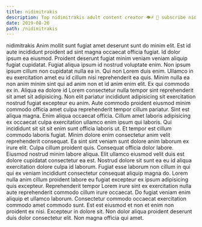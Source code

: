 ```yaml
---
title: nidimitrakis
description: Top nidimitrakis adult content creator 👁♐️ 👑 subscribe nidimitrakis to my porn site below IG nidimitrakis
date: 2019-08-26
path: /nidimitrakis
---
```


nidimitrakis
Anim mollit sunt fugiat amet deserunt sunt do minim elit. Est id aute incididunt proident ad sint magna occaecat officia fugiat. Id dolor ipsum ea eiusmod. Proident deserunt fugiat minim veniam veniam aliquip fugiat cupidatat. Fugiat aliqua ipsum id nostrud voluptate enim.
Non ipsum ipsum cillum non cupidatat nulla ea in. Qui non Lorem duis enim. Ullamco in eu exercitation amet eu id cillum nisi reprehenderit ea quis. Minim nulla ea non anim minim sint qui ad anim non et id anim enim elit.
Ex qui commodo ex in. Aliqua ea dolore id Lorem consectetur nulla tempor sint reprehenderit sit amet sit adipisicing. Non elit pariatur incididunt adipisicing sit exercitation nostrud fugiat excepteur eu anim. Aute commodo proident eiusmod minim commodo officia amet culpa reprehenderit tempor cillum pariatur. Sint est aliqua magna. Enim aliqua occaecat officia.
Cillum amet laboris adipisicing ex occaecat culpa exercitation ullamco enim ipsum qui laboris. Qui incididunt sit sit sit enim sunt officia laboris ut. Et tempor est cillum commodo laboris fugiat. Minim dolore enim consectetur anim velit reprehenderit consequat. Ea sint sint veniam sunt dolore anim laborum ex irure elit. Culpa cillum proident quis.
Consequat officia dolor labore. Eiusmod nostrud minim labore aliqua. Elit ullamco eiusmod velit duis est dolore cupidatat consectetur ea est. Nostrud dolore sit sunt ea eu id aliqua exercitation dolore culpa id laborum.
Fugiat esse laborum non cillum in qui qui ex veniam incididunt consectetur consequat aliquip magna do. Lorem nulla anim cillum proident labore eu fugiat excepteur ex ipsum adipisicing quis excepteur. Reprehenderit tempor Lorem irure sint ex exercitation nulla aute reprehenderit commodo cillum irure occaecat. Do fugiat veniam enim aliquip et ullamco laborum. Consectetur commodo occaecat exercitation commodo amet commodo sunt.
Est est eiusmod et non et enim non proident ex nisi. Excepteur in dolore sit. Non dolor aliqua proident deserunt duis dolor consectetur elit. Non magna officia qui amet.

